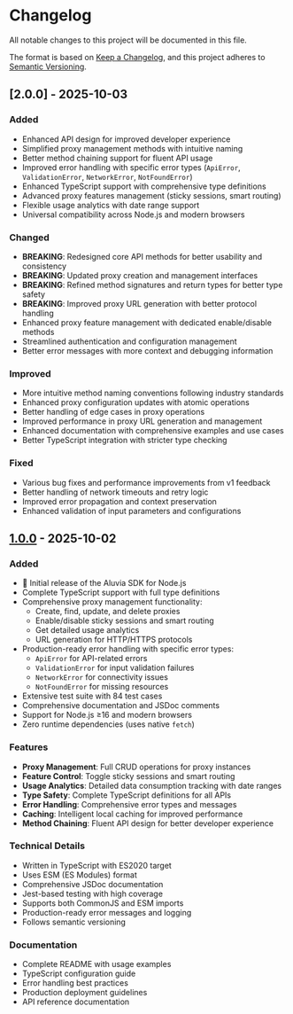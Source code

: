 # Changelog

All notable changes to this project will be documented in this file.

The format is based on [Keep a Changelog](https://keepachangelog.com/en/1.0.0/),
and this project adheres to [Semantic Versioning](https://semver.org/spec/v2.0.0.html).

## [2.0.0] - 2025-10-03

### Added

- Enhanced API design for improved developer experience
- Simplified proxy management methods with intuitive naming
- Better method chaining support for fluent API usage
- Improved error handling with specific error types (`ApiError`, `ValidationError`, `NetworkError`, `NotFoundError`)
- Enhanced TypeScript support with comprehensive type definitions
- Advanced proxy features management (sticky sessions, smart routing)
- Flexible usage analytics with date range support
- Universal compatibility across Node.js and modern browsers

### Changed

- **BREAKING**: Redesigned core API methods for better usability and consistency
- **BREAKING**: Updated proxy creation and management interfaces
- **BREAKING**: Refined method signatures and return types for better type safety
- **BREAKING**: Improved proxy URL generation with better protocol handling
- Enhanced proxy feature management with dedicated enable/disable methods
- Streamlined authentication and configuration management
- Better error messages with more context and debugging information

### Improved

- More intuitive method naming conventions following industry standards
- Enhanced proxy configuration updates with atomic operations
- Better handling of edge cases in proxy operations
- Improved performance in proxy URL generation and management
- Enhanced documentation with comprehensive examples and use cases
- Better TypeScript integration with stricter type checking

### Fixed

- Various bug fixes and performance improvements from v1 feedback
- Better handling of network timeouts and retry logic
- Improved error propagation and context preservation
- Enhanced validation of input parameters and configurations

## [1.0.0] - 2025-10-02

### Added

- 🎉 Initial release of the Aluvia SDK for Node.js
- Complete TypeScript support with full type definitions
- Comprehensive proxy management functionality:
  - Create, find, update, and delete proxies
  - Enable/disable sticky sessions and smart routing
  - Get detailed usage analytics
  - URL generation for HTTP/HTTPS protocols
- Production-ready error handling with specific error types:
  - `ApiError` for API-related errors
  - `ValidationError` for input validation failures
  - `NetworkError` for connectivity issues
  - `NotFoundError` for missing resources
- Extensive test suite with 84 test cases
- Comprehensive documentation and JSDoc comments
- Support for Node.js ≥16 and modern browsers
- Zero runtime dependencies (uses native `fetch`)

### Features

- **Proxy Management**: Full CRUD operations for proxy instances
- **Feature Control**: Toggle sticky sessions and smart routing
- **Usage Analytics**: Detailed data consumption tracking with date ranges
- **Type Safety**: Complete TypeScript definitions for all APIs
- **Error Handling**: Comprehensive error types and messages
- **Caching**: Intelligent local caching for improved performance
- **Method Chaining**: Fluent API design for better developer experience

### Technical Details

- Written in TypeScript with ES2020 target
- Uses ESM (ES Modules) format
- Comprehensive JSDoc documentation
- Jest-based testing with high coverage
- Supports both CommonJS and ESM imports
- Production-ready error messages and logging
- Follows semantic versioning

### Documentation

- Complete README with usage examples
- TypeScript configuration guide
- Error handling best practices
- Production deployment guidelines
- API reference documentation

[1.0.0]: https://github.com/xtrella/aluvia-js/releases/tag/v1.0.0
